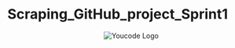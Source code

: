 # Scraping_GitHub_project_Sprint1

<p align="center">
  <img src="https://github.com/aminelfaquiri/Scraping_GitHub_project_Sprint1/assets/81482544/5f20a3bd-c56c-4e39-93ef-909c923a1a66" alt="Youcode Logo">
</p>
